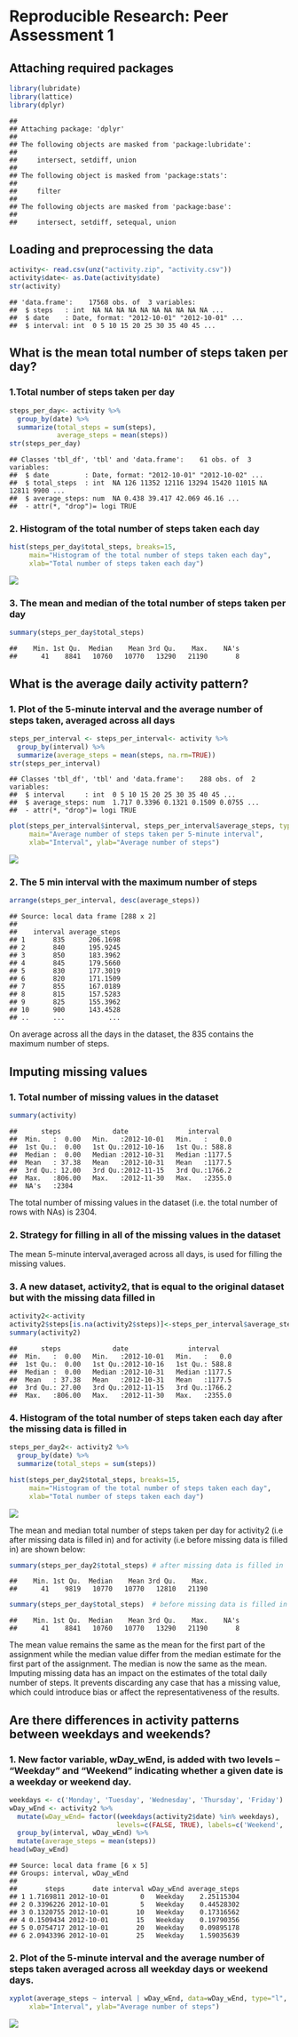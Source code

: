 # Reproducible Research: Peer Assessment 1

## Attaching required packages

```r
library(lubridate)
library(lattice)
library(dplyr)
```

```
## 
## Attaching package: 'dplyr'
## 
## The following objects are masked from 'package:lubridate':
## 
##     intersect, setdiff, union
## 
## The following object is masked from 'package:stats':
## 
##     filter
## 
## The following objects are masked from 'package:base':
## 
##     intersect, setdiff, setequal, union
```

## Loading and preprocessing the data

```r
activity<- read.csv(unz("activity.zip", "activity.csv"))
activity$date<- as.Date(activity$date)
str(activity)
```

```
## 'data.frame':	17568 obs. of  3 variables:
##  $ steps   : int  NA NA NA NA NA NA NA NA NA NA ...
##  $ date    : Date, format: "2012-10-01" "2012-10-01" ...
##  $ interval: int  0 5 10 15 20 25 30 35 40 45 ...
```

## What is the mean total number of steps taken per day?

### 1.Total number of steps taken per day

```r
steps_per_day<- activity %>% 
  group_by(date) %>% 
  summarize(total_steps = sum(steps),
            average_steps = mean(steps))
str(steps_per_day)
```

```
## Classes 'tbl_df', 'tbl' and 'data.frame':	61 obs. of  3 variables:
##  $ date         : Date, format: "2012-10-01" "2012-10-02" ...
##  $ total_steps  : int  NA 126 11352 12116 13294 15420 11015 NA 12811 9900 ...
##  $ average_steps: num  NA 0.438 39.417 42.069 46.16 ...
##  - attr(*, "drop")= logi TRUE
```

### 2. Histogram of the total number of steps taken each day

```r
hist(steps_per_day$total_steps, breaks=15, 
     main="Histogram of the total number of steps taken each day",
     xlab="Total number of steps taken each day")
```

![](PA1_template_files/figure-html/unnamed-chunk-4-1.png) 

### 3. The mean and median of the total number of steps taken per day

```r
summary(steps_per_day$total_steps)
```

```
##    Min. 1st Qu.  Median    Mean 3rd Qu.    Max.    NA's 
##      41    8841   10760   10770   13290   21190       8
```

## What is the average daily activity pattern?

### 1. Plot of the 5-minute interval and the average number of steps taken, averaged across all days

```r
steps_per_interval <- steps_per_interval<- activity %>% 
  group_by(interval) %>% 
  summarize(average_steps = mean(steps, na.rm=TRUE))
str(steps_per_interval)
```

```
## Classes 'tbl_df', 'tbl' and 'data.frame':	288 obs. of  2 variables:
##  $ interval     : int  0 5 10 15 20 25 30 35 40 45 ...
##  $ average_steps: num  1.717 0.3396 0.1321 0.1509 0.0755 ...
##  - attr(*, "drop")= logi TRUE
```

```r
plot(steps_per_interval$interval, steps_per_interval$average_steps, type="l",
     main="Average number of steps taken per 5-minute interval",
     xlab="Interval", ylab="Average number of steps")
```

![](PA1_template_files/figure-html/unnamed-chunk-6-1.png) 

### 2. The 5 min interval with the maximum number of steps

```r
arrange(steps_per_interval, desc(average_steps))
```

```
## Source: local data frame [288 x 2]
## 
##    interval average_steps
## 1       835      206.1698
## 2       840      195.9245
## 3       850      183.3962
## 4       845      179.5660
## 5       830      177.3019
## 6       820      171.1509
## 7       855      167.0189
## 8       815      157.5283
## 9       825      155.3962
## 10      900      143.4528
## ..      ...           ...
```
On average across all the days in the dataset, the 835 contains the maximum number of steps.

## Imputing missing values

### 1. Total number of missing values in the dataset

```r
summary(activity)
```

```
##      steps             date               interval     
##  Min.   :  0.00   Min.   :2012-10-01   Min.   :   0.0  
##  1st Qu.:  0.00   1st Qu.:2012-10-16   1st Qu.: 588.8  
##  Median :  0.00   Median :2012-10-31   Median :1177.5  
##  Mean   : 37.38   Mean   :2012-10-31   Mean   :1177.5  
##  3rd Qu.: 12.00   3rd Qu.:2012-11-15   3rd Qu.:1766.2  
##  Max.   :806.00   Max.   :2012-11-30   Max.   :2355.0  
##  NA's   :2304
```
The total number of missing values in the dataset (i.e. the total number of rows with NAs) is 2304.

### 2. Strategy for filling in all of the missing values in the dataset
The mean 5-minute interval,averaged across all days, is used for filling the missing values.

### 3. A new dataset, activity2, that is equal to the original dataset but with the missing data filled in

```r
activity2<-activity
activity2$steps[is.na(activity2$steps)]<-steps_per_interval$average_steps
summary(activity2)
```

```
##      steps             date               interval     
##  Min.   :  0.00   Min.   :2012-10-01   Min.   :   0.0  
##  1st Qu.:  0.00   1st Qu.:2012-10-16   1st Qu.: 588.8  
##  Median :  0.00   Median :2012-10-31   Median :1177.5  
##  Mean   : 37.38   Mean   :2012-10-31   Mean   :1177.5  
##  3rd Qu.: 27.00   3rd Qu.:2012-11-15   3rd Qu.:1766.2  
##  Max.   :806.00   Max.   :2012-11-30   Max.   :2355.0
```

### 4. Histogram of the total number of steps taken each day after the missing data is filled in

```r
steps_per_day2<- activity2 %>% 
  group_by(date) %>% 
  summarize(total_steps = sum(steps))

hist(steps_per_day2$total_steps, breaks=15, 
     main="Histogram of the total number of steps taken each day",
     xlab="Total number of steps taken each day")
```

![](PA1_template_files/figure-html/unnamed-chunk-10-1.png) 

The mean and median total number of steps taken per day for activity2 (i.e after missing data is filled in) and for activity (i.e before missing data is filled in) are shown below:

```r
summary(steps_per_day2$total_steps) # after missing data is filled in
```

```
##    Min. 1st Qu.  Median    Mean 3rd Qu.    Max. 
##      41    9819   10770   10770   12810   21190
```

```r
summary(steps_per_day$total_steps)  # before missing data is filled in
```

```
##    Min. 1st Qu.  Median    Mean 3rd Qu.    Max.    NA's 
##      41    8841   10760   10770   13290   21190       8
```
The mean value remains the same as the mean for the first part of the assignment while the median value differ from the median estimate for the first part of the assignment. The median is now the same as the mean.
Imputing missing data has an impact on the estimates of the total daily number of steps. It prevents discarding any case that has a missing value, which could introduce bias or affect the representativeness of the results.

## Are there differences in activity patterns between weekdays and weekends?

### 1. New factor variable, wDay_wEnd, is added with two levels – “Weekday” and “Weekend” indicating whether a given date is a weekday or weekend day.

```r
weekdays <- c('Monday', 'Tuesday', 'Wednesday', 'Thursday', 'Friday')
wDay_wEnd <- activity2 %>% 
  mutate(wDay_wEnd= factor((weekdays(activity2$date) %in% weekdays), 
                           levels=c(FALSE, TRUE), labels=c('Weekend', 'Weekday'))) %>%
  group_by(interval, wDay_wEnd) %>%
  mutate(average_steps = mean(steps))
head(wDay_wEnd)
```

```
## Source: local data frame [6 x 5]
## Groups: interval, wDay_wEnd
## 
##       steps       date interval wDay_wEnd average_steps
## 1 1.7169811 2012-10-01        0   Weekday    2.25115304
## 2 0.3396226 2012-10-01        5   Weekday    0.44528302
## 3 0.1320755 2012-10-01       10   Weekday    0.17316562
## 4 0.1509434 2012-10-01       15   Weekday    0.19790356
## 5 0.0754717 2012-10-01       20   Weekday    0.09895178
## 6 2.0943396 2012-10-01       25   Weekday    1.59035639
```
  
### 2. Plot of the 5-minute interval and the average number of steps taken averaged across all weekday days or weekend days.

```r
xyplot(average_steps ~ interval | wDay_wEnd, data=wDay_wEnd, type="l",
     xlab="Interval", ylab="Average number of steps")
```

![](PA1_template_files/figure-html/unnamed-chunk-13-1.png) 

